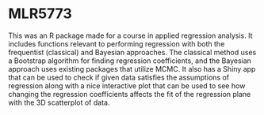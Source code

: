 # MLR5773
This was an R package made for a course in applied regression analysis. It includes functions relevant to performing regression with both the
frequentist (classical) and Bayesian approaches. The classical method uses a Bootstrap algorithm for finding regression coefficients, and the Bayesian approach uses existing packages that utilize MCMC. It also has a Shiny app that can be used to check if given data satisfies the assumptions of regression along with a nice interactive plot that can be used to see how changing the regression coefficients affects the fit of the regression plane with the 3D scatterplot of data.

